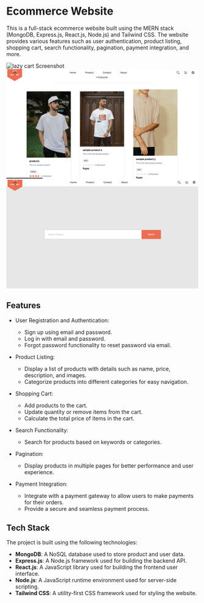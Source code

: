 # Ecommerce Website

This is a full-stack ecommerce website built using the MERN stack (MongoDB, Express.js, React.js, Node.js) and Tailwind CSS. The website provides various features such as user authentication, product listing, shopping cart, search functionality, pagination, payment integration, and more.

![lazy cart Screenshot](./1.png)
![lazy cart Screenshot](./2.png)
![lazy cart Screenshot](./3.png)

## Features

- User Registration and Authentication:
  - Sign up using email and password.
  - Log in with email and password.
  - Forgot password functionality to reset password via email.

- Product Listing:
  - Display a list of products with details such as name, price, description, and images.
  - Categorize products into different categories for easy navigation.

- Shopping Cart:
  - Add products to the cart.
  - Update quantity or remove items from the cart.
  - Calculate the total price of items in the cart.

- Search Functionality:
  - Search for products based on keywords or categories.

- Pagination:
  - Display products in multiple pages for better performance and user experience.

- Payment Integration:
  - Integrate with a payment gateway to allow users to make payments for their orders.
  - Provide a secure and seamless payment process.

## Tech Stack

The project is built using the following technologies:

- **MongoDB**: A NoSQL database used to store product and user data.
- **Express.js**: A Node.js framework used for building the backend API.
- **React.js**: A JavaScript library used for building the frontend user interface.
- **Node.js**: A JavaScript runtime environment used for server-side scripting.
- **Tailwind CSS**: A utility-first CSS framework used for styling the website.


